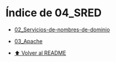 # Índice de 04_SRED

- [02_Servicios-de-nombres-de-dominio](./02_Servicios-de-nombres-de-dominio/Index.md)
- [03_Apache](./03_Apache/Index.md)

- [⬆️ Volver al README](/README.md)
